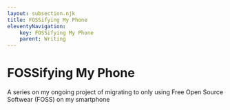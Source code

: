 ```yaml
---
layout: subsection.njk
title: FOSSifying My Phone
eleventyNavigation:
    key: FOSSifying My Phone
    parent: Writing
---
```

# FOSSifying My Phone
A series on my ongoing project of migrating to only using Free Open Source Softwear (FOSS) on my smartphone